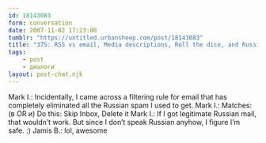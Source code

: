 ```yaml
---
id: 18143083
form: conversation
date: 2007-11-02 17:23:00
tumblr: "https://untitled.urbansheep.com/post/18143083"
title: "37S: RSS vs email, Media descriptions, Roll the dice, and Russian spam"
tags:
    - post
    - диалоги
layout: post-chat.njk
---
```


Mark I.: Incidentally, I came across a filtering rule for email that has completely eliminated all the Russian spam I used to get.
Mark I.: Matches: (в OR и) Do this: Skip Inbox, Delete it
Mark I.: If I got legitimate Russian mail, that wouldn’t work. But since I don’t speak Russian anyhow, I figure I’m safe. :)
Jamis B.: lol, awesome

